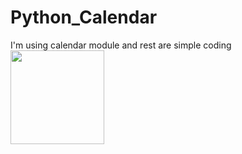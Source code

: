 # Python_Calendar
I'm using calendar module and rest are simple coding 
<img width="150" align='left' src="[https://i.giphy.com/media/MT5UUV1d4CXE2A37Dg/giphy.webp](https://raw.githubusercontent.com/harryworlds/Python_Calendar/main/0.png)">
